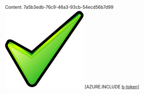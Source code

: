 Content: 7a5b3edb-76c9-46a3-93cb-54ecd56b7d99![image](c6bd267d-6b54-474b-b569-89b03f42b739.png)
[AZURE.INCLUDE [b-token](4724c815-53b2-4666-be6e-27b8ec2fa9d1.md)]
